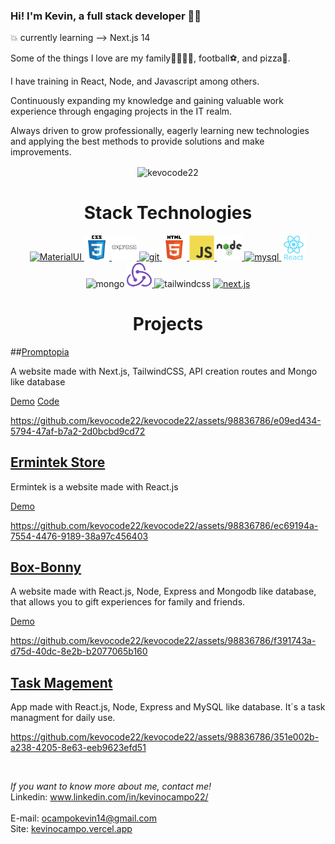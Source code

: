 ### Hi! I'm Kevin, a full stack developer 👨‍💻

💥 currently learning -->  Next.js 14

Some of the things I love are  my family👨‍👩‍👧‍👦, football⚽, and pizza🍕.

I have training in React, Node, and Javascript among others.

Continuously expanding my knowledge and gaining valuable work experience through engaging projects in the IT realm.

Always driven to grow professionally, eagerly learning new technologies and applying the best methods to provide solutions and make improvements.

<p align="center"><img align="center" src="https://github-readme-streak-stats.herokuapp.com/?user=kevocode22&theme=dark&background=0d1117&date_format=M%20j%5B%2C%20Y%5D" alt="kevocode22" /></p>


<h1 align="center"> Stack Technologies </h1>

<p align="center"> <a href="https://mui.com/" target="_blank"> <img src="https://user-images.githubusercontent.com/58791994/181413029-2fa2600b-c7a5-4270-a09a-eac363e18077.png" alt="MaterialUI" width="40" height="40"/> </a>  </a> <a href="https://www.w3schools.com/css/" target="_blank"> <img src="https://raw.githubusercontent.com/devicons/devicon/master/icons/css3/css3-original-wordmark.svg" alt="css3" width="40" height="40"/> </a> <a href="https://expressjs.com" target="_blank"> <img src="https://raw.githubusercontent.com/devicons/devicon/master/icons/express/express-original-wordmark.svg" alt="express" width="40" height="40"/> </a>  </a> <a href="https://git-scm.com/" target="_blank"> <img src="https://www.vectorlogo.zone/logos/git-scm/git-scm-icon.svg" alt="git" width="40" height="40"/> </a> <a href="https://www.w3.org/html/" target="_blank"> <img src="https://raw.githubusercontent.com/devicons/devicon/master/icons/html5/html5-original-wordmark.svg" alt="html5" width="40" height="40"/> </a> <a href="https://developer.mozilla.org/en-US/docs/Web/JavaScript" target="_blank"> <img src="https://raw.githubusercontent.com/devicons/devicon/master/icons/javascript/javascript-original.svg" alt="javascript" width="40" height="40"/> </a> <a href="https://nodejs.org" target="_blank"> <img src="https://raw.githubusercontent.com/devicons/devicon/master/icons/nodejs/nodejs-original-wordmark.svg" alt="nodejs" width="40" height="40"/> </a> <a href="https://www.postgresql.org" target="_blank"> <img src="https://1000logos.net/wp-content/uploads/2020/08/MySQL-Logo.png" alt="mysql" width="40" height="40"/> </a> <a href="https://reactjs.org/" target="_blank"> <img src="https://raw.githubusercontent.com/devicons/devicon/master/icons/react/react-original-wordmark.svg" alt="react" width="40" height="40"/> </a>  
<a src="https://www.mongodb.com/" target="_blank"><img src="https://www.pngall.com/wp-content/uploads/13/Mongodb-PNG-Image-HD.png" alt="mongo" width="40" height="40"/> </a>
 <a href="https://redux.js.org" target="_blank"> <img src="https://raw.githubusercontent.com/devicons/devicon/master/icons/redux/redux-original.svg" alt="redux" width="40" height="40"/> </a> 
<a src="https://tailwindcss.com" target="_blank"><img src="https://avatars.githubusercontent.com/u/67109815?s=280&v=4" alt="tailwindcss" width="40" height="40"/> </a>
<a href="https://nextjs.org/" target="_blank">
<img src="https://d2nir1j4sou8ez.cloudfront.net/wp-content/uploads/2021/12/nextjs-boilerplate-logo.png" width="40" height="40" alt="next.js"/>
</a>

</p>

<h1 align="center"> Projects </h1>

##<a href="https://promptopiaweb.vercel.app" target='_blank'>Promptopia</a>
<p>A website made with Next.js, TailwindCSS, API creation routes and Mongo like database</p>

[Demo](https://promptopiaweb.vercel.app)
[Code](https://github.com/kevocode22/promptopia)

https://github.com/kevocode22/kevocode22/assets/98836786/e09ed434-5794-47af-b7a2-2d0bcbd9cd72


## <a href="https://github.com/kevocode22/ermintek" target="_blank">Ermintek Store</a>
<p>Ermintek is a website made with React.js</p> 


[Demo](https://ermintek.vercel.app/)

https://github.com/kevocode22/kevocode22/assets/98836786/ec69194a-7554-4476-9189-38a97c456403


## <a href="https://github.com/kevocode22/Boxbonny-React" target="_blank">Box-Bonny</a>
<p>A website made with React.js, Node, Express and Mongodb like database, that allows you to gift experiences for family and friends.</p> 

[Demo](https://boxbonny.vercel.app/)

https://github.com/kevocode22/kevocode22/assets/98836786/f391743a-d75d-40dc-8e2b-b2077065b160


## <a href="https://github.com/kevocode22/tasksWithSQL" target="_blank">Task Magement</a>
<p>App made with React.js, Node, Express and MySQL like database. It´s a task managment for daily use.</p> 

https://github.com/kevocode22/kevocode22/assets/98836786/351e002b-a238-4205-8e63-eeb9623efd51



<br/>


*If you want to know more about me, contact me!*
<br/>
Linkedin: <a href="https://www.linkedin.com/in/kevinocampo22">www.linkedin.com/in/kevinocampo22/</a> <br/>
<br/>
E-mail: ocampokevin14@gmail.com <br/>
Site: [kevinocampo.vercel.app](https://kevinocampo.vercel.app) <br/>
